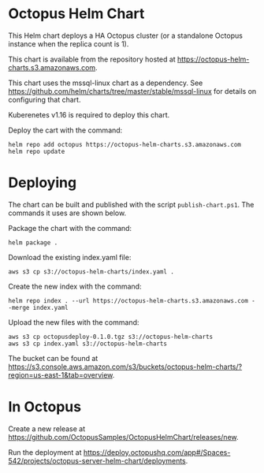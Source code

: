 # Octopus Helm Chart

This Helm chart deploys a HA Octopus cluster (or a standalone Octopus instance when the replica count is 1).

This chart is available from the repository hosted at https://octopus-helm-charts.s3.amazonaws.com.

This chart uses the mssql-linux chart as a dependency. See https://github.com/helm/charts/tree/master/stable/mssql-linux for details on configuring that chart.

Kuberenetes v1.16 is required to deploy this chart.

Deploy the cart with the command:

```
helm repo add octopus https://octopus-helm-charts.s3.amazonaws.com
helm repo update
```

# Deploying

The chart can be built and published with the script `publish-chart.ps1`. The commands it uses are shown below.

Package the chart with the command:

```
helm package .
```

Download the existing index.yaml file:

```
aws s3 cp s3://octopus-helm-charts/index.yaml .
```

Create the new index with the command:

```
helm repo index . --url https://octopus-helm-charts.s3.amazonaws.com --merge index.yaml
```

Upload the new files with the command:

```
aws s3 cp octopusdeploy-0.1.0.tgz s3://octopus-helm-charts
aws s3 cp index.yaml s3://octopus-helm-charts
```

The bucket can be found at https://s3.console.aws.amazon.com/s3/buckets/octopus-helm-charts/?region=us-east-1&tab=overview.

# In Octopus

Create a new release at https://github.com/OctopusSamples/OctopusHelmChart/releases/new.

Run the deployment at https://deploy.octopushq.com/app#/Spaces-542/projects/octopus-server-helm-chart/deployments.